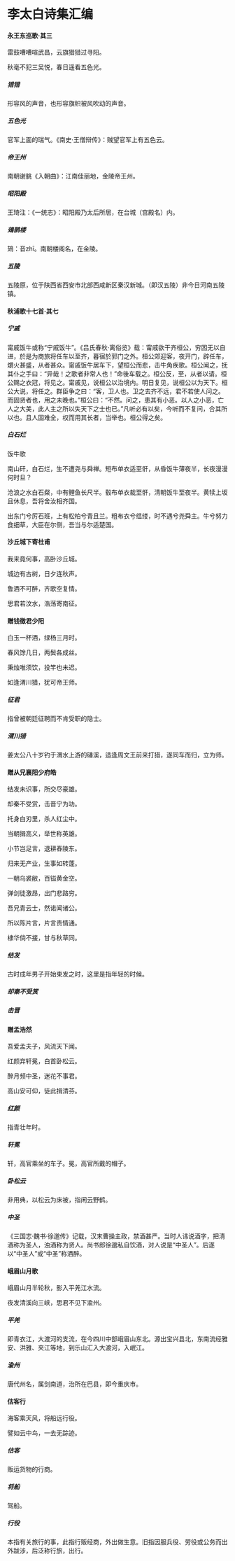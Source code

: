# 李太白诗集汇编

#### 永王东巡歌·其三

雷鼓嘈嘈喧武昌，云旗猎猎过寻阳。

秋毫不犯三吴悦，春日遥看五色光。

##### 猎猎

形容风的声音，也形容旗帜被风吹动的声音。

##### 五色光

官军上面的瑞气。《南史·王僧辩传》：贼望官军上有五色云。

##### 帝王州

南朝谢脁《入朝曲》：江南佳丽地，金陵帝王州。

##### 昭阳殿

王琦注：《一统志》：昭阳殿乃太后所居，在台城（宫殿名）内。

##### 鳷鹊楼

鳷：音zhī。南朝楼阁名，在金陵。

##### 五陵

五陵原，位于陕西省西安市北部西咸新区秦汉新城。（即汉五陵）非今日河南五陵镇。

#### 秋浦歌十七首·其七

##### 宁戚

甯戚饭牛或称“宁戚饭牛”。《吕氏春秋·离俗览》载：甯戚欲干齐桓公，穷困无以自进，於是为商旅将任车以至齐，暮宿於郭门之外。桓公郊迎客，夜开门，辟任车，爝火甚盛，从者甚众。甯戚饭牛居车下，望桓公而悲，击牛角疾歌。桓公闻之，抚其仆之手曰：“异哉！之歌者非常人也！”命後车载之。桓公反，至，从者以请。桓公赐之衣冠，将见之。甯戚见，说桓公以治境内。明日复见，说桓公以为天下。桓公大说，将任之。群臣争之曰：“客，卫人也。卫之去齐不远，君不若使人问之。而固贤者也，用之未晚也。”桓公曰：“不然。问之，患其有小恶。以人之小恶，亡人之大美，此人主之所以失天下之士也已。”凡听必有以矣，今听而不复问，合其所以也。且人固难全，权而用其长者，当举也。桓公得之矣。

##### 白石烂

饭牛歌

南山矸，白石烂，生不遭尧与舜禅。短布单衣适至骭，从昏饭牛薄夜半，长夜漫漫何时旦？

沧浪之水白石粲，中有鲤鱼长尺半。毂布单衣裁至骭，清朝饭牛至夜半。黄犊上坂且休息，吾将舍汝相齐国。

出东门兮厉石班，上有松柏兮青且兰。粗布衣兮缊缕，时不遇兮尧舜主。牛兮努力食细草，大臣在尔侧，吾当与尔适楚国。

#### 沙丘城下寄杜甫

我来竟何事，高卧沙丘城。

城边有古树，日夕连秋声。

鲁酒不可醉，齐歌空复情。

思君若汶水，浩荡寄南征。

#### 赠钱徵君少阳
白玉一杯酒，绿杨三月时。

春风馀几日，两鬓各成丝。

秉烛唯须饮，投竿也未迟。

如逢渭川猎，犹可帝王师。

##### 征君

指曾被朝廷征聘而不肯受职的隐士。

##### 渭川猎

姜太公八十岁钓于渭水上游的磻溪，适逢周文王前来打猎，遂同车而归，立为师。

#### 赠从兄襄阳少府皓

结发未识事，所交尽豪雄。

却秦不受赏，击晋宁为功。

托身白刃里，杀人红尘中。

当朝揖高义，举世称英雄。

小节岂足言，退耕舂陵东。

归来无产业，生事如转蓬。

一朝乌裘敝，百镒黄金空。

弹剑徒激昂，出门悲路穷。

吾兄青云士，然诺闻诸公。

所以陈片言，片言贵情通。

棣华倘不接，甘与秋草同。

##### 结发

古时成年男子开始束发之时，这里是指年轻的时候。

##### 却秦不受赏

##### 击晋

#### 赠孟浩然

吾爱孟夫子，风流天下闻。

红颜弃轩冕，白首卧松云。

醉月频中圣，迷花不事君。

高山安可仰，徒此揖清芬。

##### 红颜

指青壮年时。

##### 轩冕

轩，高官乘坐的车子。冕，高官所戴的帽子。

##### 卧松云

非用典，以松云为床被，指闲云野鹤。

##### 中圣

《三国志·魏书·徐邈传》记载，汉末曹操主政，禁酒甚严。当时人讳说酒字，把清酒称为圣人，浊酒称为贤人。尚书郎徐邈私自饮酒，对人说是“中圣人”。后遂以“中圣人”或“中圣”称酒醉。

#### 峨眉山月歌

峨眉山月半轮秋，影入平羌江水流。

夜发清溪向三峡，思君不见下渝州。

##### 平羌

即青衣江，大渡河的支流，在今四川中部峨眉山东北。源出宝兴县北，东南流经雅安、洪雅、夹江等地，到乐山汇入大渡河，入岷江。

##### 渝州

唐代州名，属剑南道，治所在巴县，即今重庆市。

#### 估客行

海客乘天风，将船远行役。

譬如云中鸟，一去无踪迹。

##### 估客

贩运货物的行商。

##### 将船

驾船。

##### 行役

本指有关旅行的事，此指行贩经商，外出做生意。旧指因服兵役、劳役或公务而出外跋涉，后泛称行旅，出行。